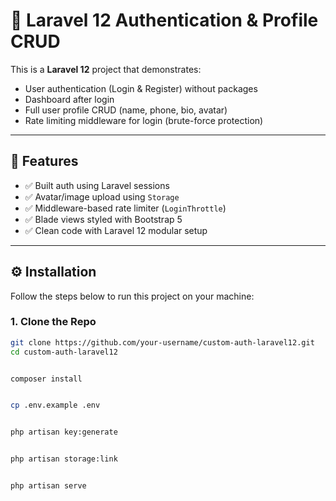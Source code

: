# 🔐 Laravel 12 Authentication & Profile CRUD

This is a **Laravel 12** project that demonstrates:

- User authentication (Login & Register) without packages
- Dashboard after login
- Full user profile CRUD (name, phone, bio, avatar)
- Rate limiting middleware for login (brute-force protection)

---

## 🚀 Features

- ✅ Built auth using Laravel sessions
- ✅ Avatar/image upload using `Storage`
- ✅ Middleware-based rate limiter (`LoginThrottle`)
- ✅ Blade views styled with Bootstrap 5
- ✅ Clean code with Laravel 12 modular setup

---



## ⚙️ Installation

Follow the steps below to run this project on your machine:

### 1. Clone the Repo

```bash
git clone https://github.com/your-username/custom-auth-laravel12.git
cd custom-auth-laravel12


composer install


cp .env.example .env


php artisan key:generate


php artisan storage:link


php artisan serve

